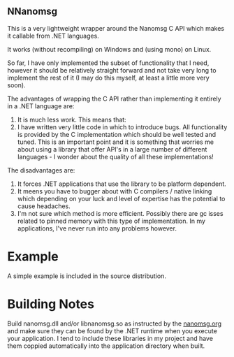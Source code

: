 ## NNanomsg

This is a very lightweight wrapper around the Nanomsg C API which makes it callable from .NET languages.

It works (without recompiling) on Windows and (using mono) on Linux. 

So far, I have only implemented the subset of functionality that I need, however it should be relatively straight forward and not take very long to implement the rest of it (I may do this myself, at least a little more very soon).

The advantages of wrapping the C API rather than implementing it entirely in a .NET language are:
 1. It is much less work. This means that:
 2. I have written very little code in which to introduce bugs. All functionality is provided by the C implementation which should be well tested and tuned. This is an important point and it is something that worries me about using a library that offer API's in a large number of different languages - I wonder about the quality of all these implementations!

The disadvantages are:
 1. It forces .NET applications that use the library to be platform dependent. 
 2. It meens you have to bugger about with C compilers / native linking which depending on your luck and level of expertise has the potential to cause headaches.
 3. I'm not sure which method is more efficient. Possibly there are gc isses related to pinned memory with this type of implementation. In my applications, I've never run into any problems however.


# Example

A simple example is included in the source distribution.


# Building Notes

Build nanomsg.dll and/or libnanomsg.so as instructed by the <a href="http://nanomsg.org">nanomsg.org</a> and make sure they can be found by the .NET runtime when you execute your application. I tend to include these libraries in my project and have them coppied automatically into the application directory when built.
